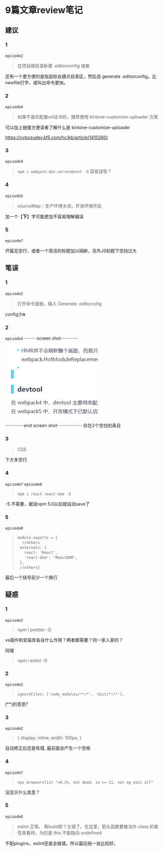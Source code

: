 # 9篇文章review笔记

## 建议

### 1 
`episode2`
 > 在项目根目录新建 .editorconfig 或者
 
 还有一个更方便的是指鼠标右键点目录区，然后选 generate .editorconfig。比newfile打字，或叫出命令更快。

 ### 2
 `episode4`
> 如果不喜欢配置ssl证书的，推荐使用 kintone-customize-uploader 方案

可以加上链接方便读者了解什么是 kintone-customize-uploader

https://cybozudev.kf5.com/hc/kb/article/1410280/

### 3
`episode4`

> `npm i webpack-dev-server@next -D`
容易误导？

### 4
`episode5`

> sourceMap：生产环境关闭，开发环境开启

加一个【**下**】字可能更加不容易理解偏误

### 5
`episode7`

开篇无空行，或者一个简洁的标题加以隔断，另外JS标题下空挡过大

 ## 笔误

 ### 1 
`episode2`
> 打开命令面板，输入 Generate .editorcofig

config少**n**

### 2
`episode4`
··········screen shot··············

![picture 1](images/f05a7641f149a180e0eef9013d0031ff3cd0330fc344b0d476a3cea081cd4707.png)

···············end screen shot····················
存在2个空白的条目

### 3
> CSS

下方多空行

### 4
`episode7`
`episode8`
> `npm i react react-dom -S`

-S 不需要，据说npm 5.0以后就自动save了

### 5
`episode8`
> ```
> module.exports = {
>   //others
>  externals: {
>    react: 'React',
>    'react-dom': 'ReactDOM',
>  },
>  //others}
> ```

最后一个括号前少一个换行


## 疑惑
### 1
`episode2`
> npm i prettier -D

vs插件和安装库各自什么作用？两者都需要？同一家人家的？

同理

> npm i eslint -D

### 2
`episode2`
> `ignoreFiles: ['node_modules/**/*', 'dist/**/*'],`

[**]的意思?

### 3
`episode2`
> { display: inline; width: 100px; }

自动修正后还是有错, 最前面会产生一个空格

### 4 
`episode7`

> `npx browserslist ">0.2%, not dead, ie >= 11, not op_mini all"`

没显示什么信息？

### 5
`episode8`
> eslint 正常。
> 再build呢？又错了。在这里，箭头函数要被当作 class 的属性来看待，为的是 this 不能指向 undefined

不配plugins，eslint还是会报错。所以最后统一说比较好。
